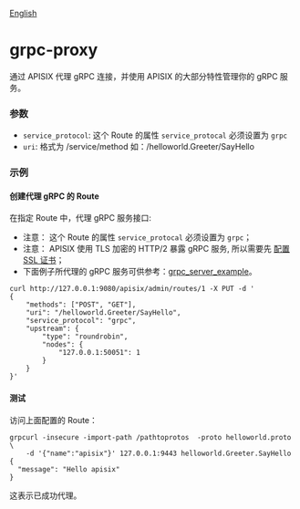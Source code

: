 <!--
#
# Licensed to the Apache Software Foundation (ASF) under one or more
# contributor license agreements.  See the NOTICE file distributed with
# this work for additional information regarding copyright ownership.
# The ASF licenses this file to You under the Apache License, Version 2.0
# (the "License"); you may not use this file except in compliance with
# the License.  You may obtain a copy of the License at
#
#     http://www.apache.org/licenses/LICENSE-2.0
#
# Unless required by applicable law or agreed to in writing, software
# distributed under the License is distributed on an "AS IS" BASIS,
# WITHOUT WARRANTIES OR CONDITIONS OF ANY KIND, either express or implied.
# See the License for the specific language governing permissions and
# limitations under the License.
#
-->

[English](grpc-proxy.md)
# grpc-proxy

通过 APISIX 代理 gRPC 连接，并使用 APISIX 的大部分特性管理你的 gRPC 服务。


### 参数

* `service_protocol`:  这个 Route 的属性 `service_protocal` 必须设置为 `grpc`
* `uri`:   格式为 /service/method 如：/helloworld.Greeter/SayHello


### 示例

#### 创建代理 gRPC 的 Route

在指定 Route 中，代理 gRPC 服务接口:

* 注意： 这个 Route 的属性 `service_protocal` 必须设置为 `grpc`；
* 注意： APISIX 使用 TLS 加密的 HTTP/2 暴露 gRPC 服务, 所以需要先 [配置 SSL 证书](https://github.com/iresty/apisix/blob/master/doc/https-cn.md)；
* 下面例子所代理的 gRPC 服务可供参考：[grpc_server_example](https://github.com/nic-chen/grpc_server_example)。

```shell
curl http://127.0.0.1:9080/apisix/admin/routes/1 -X PUT -d '
{
    "methods": ["POST", "GET"],
    "uri": "/helloworld.Greeter/SayHello",
    "service_protocol": "grpc",
    "upstream": {
        "type": "roundrobin",
        "nodes": {
            "127.0.0.1:50051": 1
        }
    }
}'
```


#### 测试

访问上面配置的 Route：

```shell
grpcurl -insecure -import-path /pathtoprotos  -proto helloworld.proto  \
    -d '{"name":"apisix"}' 127.0.0.1:9443 helloworld.Greeter.SayHello
{
  "message": "Hello apisix"
}
```

这表示已成功代理。
